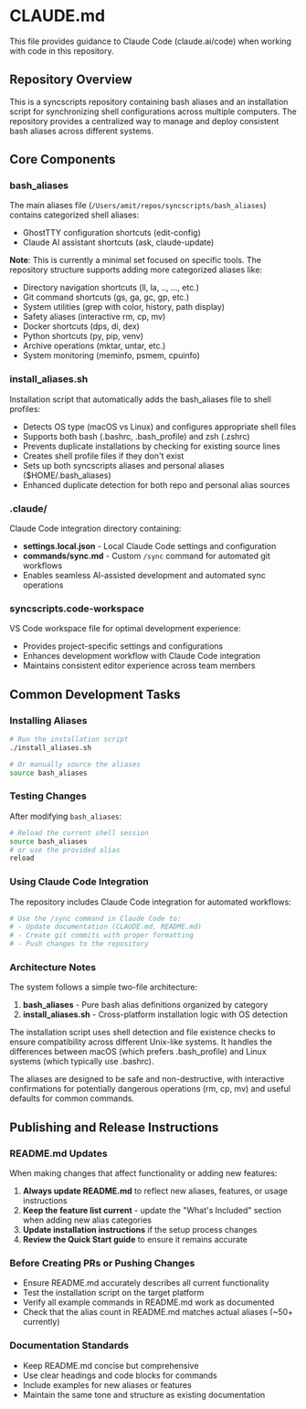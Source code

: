 # CLAUDE.md

This file provides guidance to Claude Code (claude.ai/code) when working with code in this repository.

## Repository Overview

This is a syncscripts repository containing bash aliases and an installation script for synchronizing shell configurations across multiple computers. The repository provides a centralized way to manage and deploy consistent bash aliases across different systems.

## Core Components

### bash_aliases
The main aliases file (`/Users/amit/repos/syncscripts/bash_aliases`) contains categorized shell aliases:
- GhostTTY configuration shortcuts (edit-config)
- Claude AI assistant shortcuts (ask, claude-update)

**Note**: This is currently a minimal set focused on specific tools. The repository structure supports adding more categorized aliases like:
- Directory navigation shortcuts (ll, la, .., ..., etc.)
- Git command shortcuts (gs, ga, gc, gp, etc.)
- System utilities (grep with color, history, path display)
- Safety aliases (interactive rm, cp, mv)
- Docker shortcuts (dps, di, dex)
- Python shortcuts (py, pip, venv)
- Archive operations (mktar, untar, etc.)
- System monitoring (meminfo, psmem, cpuinfo)

### install_aliases.sh
Installation script that automatically adds the bash_aliases file to shell profiles:
- Detects OS type (macOS vs Linux) and configures appropriate shell files
- Supports both bash (.bashrc, .bash_profile) and zsh (.zshrc)
- Prevents duplicate installations by checking for existing source lines
- Creates shell profile files if they don't exist
- Sets up both syncscripts aliases and personal aliases ($HOME/.bash_aliases)
- Enhanced duplicate detection for both repo and personal alias sources

### .claude/
Claude Code integration directory containing:
- **settings.local.json** - Local Claude Code settings and configuration
- **commands/sync.md** - Custom `/sync` command for automated git workflows
- Enables seamless AI-assisted development and automated sync operations

### syncscripts.code-workspace
VS Code workspace file for optimal development experience:
- Provides project-specific settings and configurations
- Enhances development workflow with Claude Code integration
- Maintains consistent editor experience across team members

## Common Development Tasks

### Installing Aliases
```bash
# Run the installation script
./install_aliases.sh

# Or manually source the aliases
source bash_aliases
```

### Testing Changes
After modifying `bash_aliases`:
```bash
# Reload the current shell session
source bash_aliases
# or use the provided alias
reload
```

### Using Claude Code Integration
The repository includes Claude Code integration for automated workflows:
```bash
# Use the /sync command in Claude Code to:
# - Update documentation (CLAUDE.md, README.md)
# - Create git commits with proper formatting
# - Push changes to the repository
```

### Architecture Notes

The system follows a simple two-file architecture:
1. **bash_aliases** - Pure bash alias definitions organized by category
2. **install_aliases.sh** - Cross-platform installation logic with OS detection

The installation script uses shell detection and file existence checks to ensure compatibility across different Unix-like systems. It handles the differences between macOS (which prefers .bash_profile) and Linux systems (which typically use .bashrc).

The aliases are designed to be safe and non-destructive, with interactive confirmations for potentially dangerous operations (rm, cp, mv) and useful defaults for common commands.

## Publishing and Release Instructions

### README.md Updates
When making changes that affect functionality or adding new features:

1. **Always update README.md** to reflect new aliases, features, or usage instructions
2. **Keep the feature list current** - update the "What's Included" section when adding new alias categories
3. **Update installation instructions** if the setup process changes
4. **Review the Quick Start guide** to ensure it remains accurate

### Before Creating PRs or Pushing Changes
- Ensure README.md accurately describes all current functionality
- Test the installation script on the target platform
- Verify all example commands in README.md work as documented
- Check that the alias count in README.md matches actual aliases (~50+ currently)

### Documentation Standards
- Keep README.md concise but comprehensive
- Use clear headings and code blocks for commands
- Include examples for new aliases or features
- Maintain the same tone and structure as existing documentation